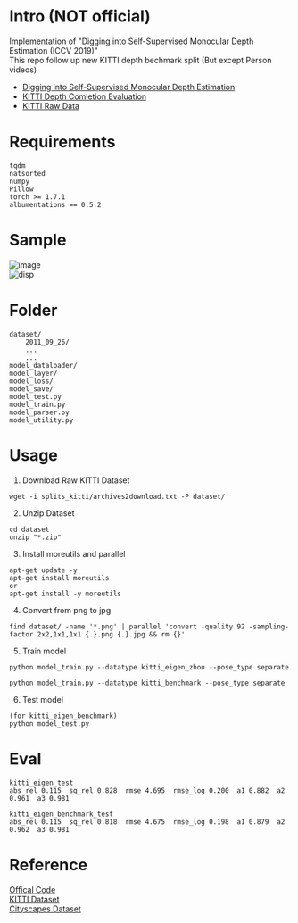 # Intro (NOT official)
Implementation of "Digging into Self-Supervised Monocular Depth Estimation (ICCV 2019)"  
This repo follow up new KITTI depth bechmark split (But except Person videos)  
- [Digging into Self-Supervised Monocular Depth Estimation](https://arxiv.org/abs/1806.01260)  
- [KITTI Depth Comletion Evaluation](http://www.cvlibs.net/datasets/kitti/eval_depth.php?benchmark=depth_completion)  
- [KITTI Raw Data](http://www.cvlibs.net/datasets/kitti/raw_data.php)  
# Requirements  
```
tqdm
natsorted
numpy
Pillow
torch >= 1.7.1
albumentations == 0.5.2
```
# Sample
![image](https://github.com/Doyosae/Digging_Into_Self-Supervised_Monocular_Depth_Estimation/blob/main/sample/image.gif)  
![disp](https://github.com/Doyosae/Digging_Into_Self-Supervised_Monocular_Depth_Estimation/blob/main/sample/disp.gif)  
# Folder  
```
dataset/
    2011_09_26/
    ...
    ...
model_dataloader/
model_layer/
model_loss/
model_save/
model_test.py
model_train.py
model_parser.py
model_utility.py
```
# Usage
1. Download Raw KITTI Dataset
```
wget -i splits_kitti/archives2download.txt -P dataset/  
```
2. Unzip Dataset
```
cd dataset
unzip "*.zip"
```
3. Install moreutils and parallel  
```
apt-get update -y
apt-get install moreutils
or
apt-get install -y moreutils
```
4. Convert from png to jpg
```
find dataset/ -name '*.png' | parallel 'convert -quality 92 -sampling-factor 2x2,1x1,1x1 {.}.png {.}.jpg && rm {}'
```
5. Train model
```
python model_train.py --datatype kitti_eigen_zhou --pose_type separate

python model_train.py --datatype kitti_benchmark --pose_type separate
```
6. Test model
```
(for kitti_eigen_benchmark)
python model_test.py
```
# Eval
```
kitti_eigen_test
abs_rel 0.115  sq_rel 0.828  rmse 4.695  rmse_log 0.200  a1 0.882  a2 0.961  a3 0.981

kitti_eigen_benchmark_test
abs_rel 0.115  sq_rel 0.818  rmse 4.675  rmse_log 0.198  a1 0.879  a2 0.962  a3 0.981
```
# Reference  
[Offical Code](https://github.com/nianticlabs/monodepth2)  
[KITTI Dataset](https://github.com/Doyosae/KITTIDataset)  
[Cityscapes Dataset](https://github.com/Doyosae/CityscapesDataset)
